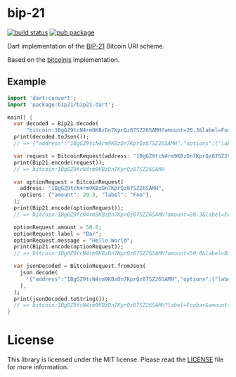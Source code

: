 # bip-21

[![build status](https://secure.travis-ci.org/videah/bip21-dart.png)](http://travis-ci.org/videah/bip21-dart)
[![pub package](https://img.shields.io/pub/v/bip21.svg)](https://pub.dartlang.org/packages/bip21)

Dart implementation of the [BIP-21](https://github.com/bitcoin/bips/blob/master/bip-0021.mediawiki) Bitcoin URI scheme.

Based on the [bitcoinjs](https://github.com/bitcoinjs/bip21) implementation.

## Example

```dart
import 'dart:convert';
import 'package:bip21/bip21.dart';

main() {
  var decoded = Bip21.decode(
      "bitcoin:1BgGZ9tcN4rm9KBzDn7KprQz87SZ26SAMH?amount=20.3&label=Foobar");
  print(decoded.toJson());
  // => {"address":"1BgGZ9tcN4rm9KBzDn7KprQz87SZ26SAMH","options":{"label":"Foobar","amount":20.3}}

  var request = BitcoinRequest(address: "1BgGZ9tcN4rm9KBzDn7KprQz87SZ26SAMH");
  print(Bip21.encode(request));
  // => bitcoin:1BgGZ9tcN4rm9KBzDn7KprQz87SZ26SAMH

  var optionRequest = BitcoinRequest(
    address: "1BgGZ9tcN4rm9KBzDn7KprQz87SZ26SAMH",
    options: {"amount": 20.3, "label": "Foo"},
  );
  print(Bip21.encode(optionRequest));
  // => bitcoin:1BgGZ9tcN4rm9KBzDn7KprQz87SZ26SAMH?amount=20.3&label=Foo

  optionRequest.amount = 50.0;
  optionRequest.label = "Bar";
  optionRequest.message = "Hello World";
  print(Bip21.encode(optionRequest));
  // => bitcoin:1BgGZ9tcN4rm9KBzDn7KprQz87SZ26SAMH?amount=50.0&label=Bar&message=Hello%20World

  var jsonDecoded = BitcoinRequest.fromJson(
    json.decode(
      '{"address":"1BgGZ9tcN4rm9KBzDn7KprQz87SZ26SAMH","options":{"label":"Foobar","amount":20.3}}',
    ),
  );
  print(jsonDecoded.toString());
  // => bitcoin:1BgGZ9tcN4rm9KBzDn7KprQz87SZ26SAMH?label=Foobar&amount=20.3
}
```
# License

This library is licensed under the MIT license. Please read the [LICENSE](LICENSE) file for more information.
